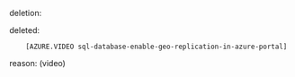 deletion:

deleted:

		[AZURE.VIDEO sql-database-enable-geo-replication-in-azure-portal]

reason: (video)

